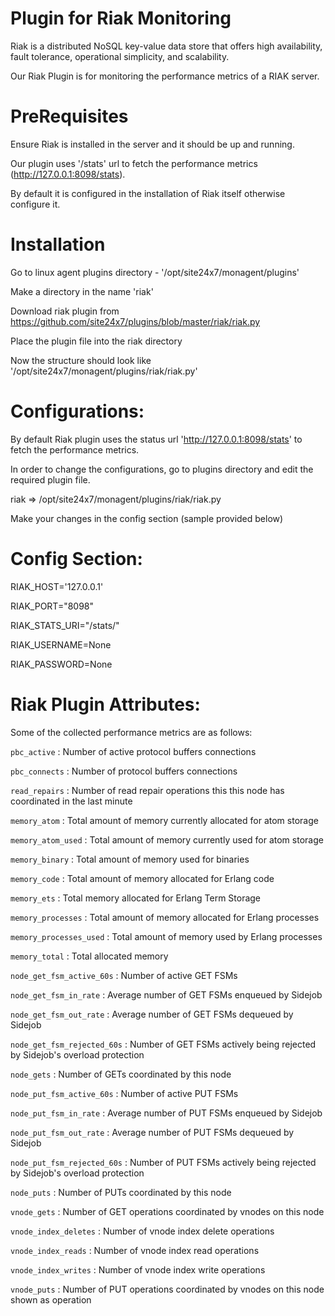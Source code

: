 
Plugin for Riak Monitoring
==============================

Riak is a distributed NoSQL key-value data store that offers high availability, fault tolerance, operational simplicity, and scalability.

Our Riak Plugin is for monitoring the performance metrics of a RIAK server. 
  

PreRequisites
=============

Ensure Riak is installed in the server and it should be up and running.

Our plugin uses '/stats' url to fetch the performance metrics (http://127.0.0.1:8098/stats).

By default it is configured in the installation of Riak itself otherwise configure it.

Installation
=============

Go to linux agent plugins directory - '/opt/site24x7/monagent/plugins'

Make a directory in the name 'riak'

Download riak plugin from https://github.com/site24x7/plugins/blob/master/riak/riak.py

Place the plugin file into the riak directory

Now the structure should look like '/opt/site24x7/monagent/plugins/riak/riak.py'


Configurations:
==============

By default Riak plugin uses the status url 'http://127.0.0.1:8098/stats' to fetch the performance metrics.

In order to change the configurations, go to plugins directory and edit the required plugin file.

riak => /opt/site24x7/monagent/plugins/riak/riak.py

Make your changes in the config section (sample provided below)


Config Section:
==============

RIAK_HOST='127.0.0.1'

RIAK_PORT="8098"

RIAK_STATS_URI="/stats/"

RIAK_USERNAME=None

RIAK_PASSWORD=None


Riak Plugin Attributes:
=======================

Some of the collected performance metrics are as follows:

`pbc_active` : Number of active protocol buffers connections

`pbc_connects` : Number of protocol buffers connections

`read_repairs` : Number of read repair operations this this node has coordinated in the last minute

`memory_atom` : Total amount of memory currently allocated for atom storage

`memory_atom_used` : Total amount of memory currently used for atom storage

`memory_binary` : Total amount of memory used for binaries

`memory_code` : Total amount of memory allocated for Erlang code

`memory_ets` : Total memory allocated for Erlang Term Storage

`memory_processes` : Total amount of memory allocated for Erlang processes

`memory_processes_used` : Total amount of memory used by Erlang processes

`memory_total` : Total allocated memory

`node_get_fsm_active_60s` : Number of active GET FSMs

`node_get_fsm_in_rate` : Average number of GET FSMs enqueued by Sidejob

`node_get_fsm_out_rate` : Average number of GET FSMs dequeued by Sidejob

`node_get_fsm_rejected_60s` : Number of GET FSMs actively being rejected by Sidejob's overload protection

`node_gets` : Number of GETs coordinated by this node

`node_put_fsm_active_60s` :  Number of active PUT FSMs

`node_put_fsm_in_rate` : Average number of PUT FSMs enqueued by Sidejob

`node_put_fsm_out_rate` : Average number of PUT FSMs dequeued by Sidejob

`node_put_fsm_rejected_60s` : Number of PUT FSMs actively being rejected by Sidejob's overload protection

`node_puts` : Number of PUTs coordinated by this node

`vnode_gets` : Number of GET operations coordinated by vnodes on this node

`vnode_index_deletes` : Number of vnode index delete operations

`vnode_index_reads` : Number of vnode index read operations

`vnode_index_writes` : Number of vnode index write operations

`vnode_puts` : Number of PUT operations coordinated by vnodes on this node shown as operation